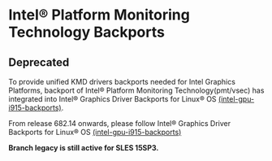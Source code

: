 # Intel® Platform Monitoring Technology Backports

## Deprecated

To provide unified KMD drivers backports needed for Intel Graphics Platforms,
backport of Intel® Platform Monitoring Technology(pmt/vsec) has integrated into Intel® Graphics Driver Backports for Linux® OS [(intel-gpu-i915-backports)](https://github.com/intel-gpu/intel-gpu-i915-backports).

From release 682.14 onwards, please follow Intel® Graphics Driver Backports for Linux® OS [(intel-gpu-i915-backports)](https://github.com/intel-gpu/intel-gpu-i915-backports)

**Branch legacy is still active for SLES 15SP3.**
